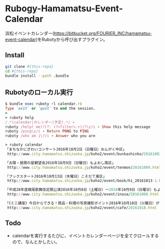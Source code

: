 # Rubogy-Hamamatsu-Event-Calendar

浜松イベントカレンダー(https://bitbucket.org/FOURIER_INC/hamamatsu-event-calendar)をRubotyから呼び出すプラグイン。

## Install

```bash
git clone #{this-repo}
cd #{this-repo}
bundle install --path .bundle
```

## Rubotyのローカル実行

```ruby
$ bundle exec ruboty -l calendar.rb
Type `exit` or `quit` to end the session.
>
> ruboty help
/.*(calendar|カレンダー|予定).*/ -
ruboty /help( me)?(?: (?<filter>.+))?\z/i - Show this help message
ruboty /ping\z/i - Return PONG to PING
ruboty /who am i\?/i - Answer who you are
```

```ruby
> ruboty calendar
「まちなかにぎわいコンサート2016年10月2日（日曜日）おんがく中区」
 http://www.city.hamamatsu.shizuoka.jp/koho2/event/bunkashinko/20161002.html

「太陽・昼間の星観望会2016年10月9日（日曜日）もよおし南区」
 http://www.city.hamamatsu.shizuoka.jp/koho2/event/tenmon/20161009.html

「ブックスタート2016年10月13日（木曜日）こそだて東区」
 http://www.city.hamamatsu.shizuoka.jp/koho2/event/book/hi_20161013-1.html

「平成28年度横尾歌舞伎定期公演2016年10月8日（土曜日）～2016年10月9日（日曜日）もよおし北区」
 http://www.city.hamamatsu.shizuoka.jp/koho2/event/inasa/20161008.html

「《ミニ講座》今日からできる！商品・料理の写真撮影ポイント2016年10月18日（火曜日）がくしゅう中区」
 http://www.city.hamamatsu.shizuoka.jp/koho2/event/cafe/20161018.html
```

## Todo

- calendarを実行するたびに、イベントカレンダーページを全てクロールするので、なんとかしたい。

